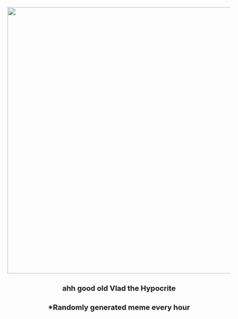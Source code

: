 <p align="center">
        <img src="https://i.redd.it/434aecj9i1591.jpg" width="600" height="600">
        </p>
        <h3 align="center">ahh good old Vlad the Hypocrite</h3>
        <h3 align="center">*Randomly generated meme every hour</h3>
    